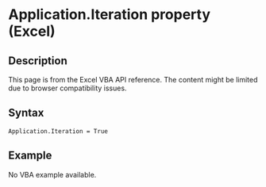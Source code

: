 # Application.Iteration property (Excel)

## Description
This page is from the Excel VBA API reference. The content might be limited due to browser compatibility issues.

## Syntax
```vba
Application.Iteration = True
```

## Example
No VBA example available.
